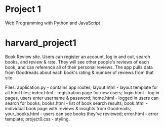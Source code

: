 # Project 1

Web Programming with Python and JavaScript
# harvard_project1

Book Review site. Users can register an account, log in and out, search books, and review & rate. They will see other people's reviews of each book, and can reference all of their personal reviews. The app pulls data from Goodreads about each book's rating & number of reviews from that site. 

Files: 
application.py - contains app routes;
layout.html - layout template for all html files;
index.html - registration page for new users;
login.html - log in pages, users enter username & password;
home.html - logged in users can search for books;
books.html - list of book search results; 
book.html - individual book page with reviews & insights from Goodreads;
your_books.html - users can see books they've reviewed; 
error.html -  error template;
project0.css - styling. 
